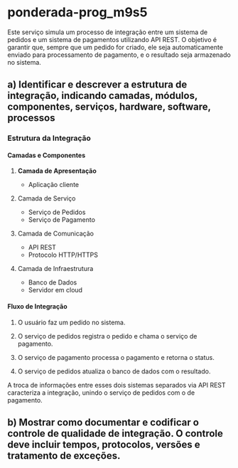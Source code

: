 # ponderada-prog_m9s5
Este serviço simula um processo de integração entre um sistema de pedidos e um sistema de pagamentos utilizando API REST. O objetivo é garantir que, sempre que um pedido for criado, ele seja automaticamente enviado para processamento de pagamento, e o resultado seja armazenado no sistema.


## a) Identificar e descrever a estrutura de integração, indicando camadas, módulos, componentes, serviços, hardware, software, processos 

### Estrutura da Integração

#### Camadas e Componentes
1. **Camada de Apresentação**
    - Aplicação cliente

2. Camada de Serviço
    - Serviço de Pedidos
    - Serviço de Pagamento

3. Camada de Comunicação
    - API REST
    - Protocolo HTTP/HTTPS

4. Camada de Infraestrutura
    - Banco de Dados
    - Servidor em cloud

#### Fluxo de Integração
1. O usuário faz um pedido no sistema.

2. O serviço de pedidos registra o pedido e chama o serviço de pagamento.

3. O serviço de pagamento processa o pagamento e retorna o status.

4. O serviço de pedidos atualiza o banco de dados com o resultado.

A troca de informações entre esses dois sistemas separados via API REST caracteriza a integração, unindo o serviço de pedidos com o de pagamento.

## b) Mostrar como documentar e codificar o controle de qualidade de integração. O controle deve incluir tempos, protocolos, versões e tratamento de exceções. 